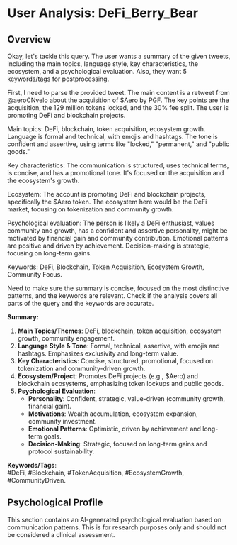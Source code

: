 # User Analysis: DeFi_Berry_Bear

## Overview

<think>
Okay, let's tackle this query. The user wants a summary of the given tweets, including the main topics, language style, key characteristics, the ecosystem, and a psychological evaluation. Also, they want 5 keywords/tags for postprocessing.

First, I need to parse the provided tweet. The main content is a retweet from @aeroCNvelo about the acquisition of $Aero by PGF. The key points are the acquisition, the 129 million tokens locked, and the 30% fee split. The user is promoting DeFi and blockchain projects.

Main topics: DeFi, blockchain, token acquisition, ecosystem growth. Language is formal and technical, with emojis and hashtags. The tone is confident and assertive, using terms like "locked," "permanent," and "public goods."

Key characteristics: The communication is structured, uses technical terms, is concise, and has a promotional tone. It's focused on the acquisition and the ecosystem's growth.

Ecosystem: The account is promoting DeFi and blockchain projects, specifically the $Aero token. The ecosystem here would be the DeFi market, focusing on tokenization and community growth.

Psychological evaluation: The person is likely a DeFi enthusiast, values community and growth, has a confident and assertive personality, might be motivated by financial gain and community contribution. Emotional patterns are positive and driven by achievement. Decision-making is strategic, focusing on long-term gains.

Keywords: DeFi, Blockchain, Token Acquisition, Ecosystem Growth, Community Focus.

Need to make sure the summary is concise, focused on the most distinctive patterns, and the keywords are relevant. Check if the analysis covers all parts of the query and the keywords are accurate.
</think>

**Summary:**  
1. **Main Topics/Themes**: DeFi, blockchain, token acquisition, ecosystem growth, community engagement.  
2. **Language Style & Tone**: Formal, technical, assertive, with emojis and hashtags. Emphasizes exclusivity and long-term value.  
3. **Key Characteristics**: Concise, structured, promotional, focused on tokenization and community-driven growth.  
4. **Ecosystem/Project**: Promotes DeFi projects (e.g., $Aero) and blockchain ecosystems, emphasizing token lockups and public goods.  
5. **Psychological Evaluation**:  
   - **Personality**: Confident, strategic, value-driven (community growth, financial gain).  
   - **Motivations**: Wealth accumulation, ecosystem expansion, community investment.  
   - **Emotional Patterns**: Optimistic, driven by achievement and long-term goals.  
   - **Decision-Making**: Strategic, focused on long-term gains and protocol sustainability.  

**Keywords/Tags**:  
#DeFi, #Blockchain, #TokenAcquisition, #EcosystemGrowth, #CommunityDriven.

## Psychological Profile

This section contains an AI-generated psychological evaluation based on communication patterns. This is for research purposes only and should not be considered a clinical assessment.